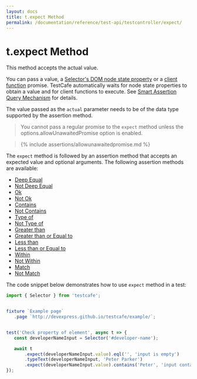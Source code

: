 ```yaml
---
layout: docs
title: t.expect Method
permalink: /documentation/reference/test-api/testcontroller/expect/
---
```

# t.expect Method

This method accepts the actual value.

You can pass a value, a [Selector's DOM node state property](../../../../guides/basic-guides/select-page-elements.md#define-assertion-actual-value)
or a [client function](../../../../guides/basic-guides/obtain-data-from-the-client.md) promise.
TestCafe automatically waits for node state properties to obtain a value and for client functions to execute. See [Smart Assertion Query Mechanism](../../../../guides/basic-guides/assert.md#smart-assertion-query-mechanism) for details.

The value passed as the `actual` parameter needs to be of the data type supported by the assertion method.

> You cannot pass a regular promise to the `expect` method unless the options.allowUnawaitedPromise option is enabled.

> {% include assertions/allowunawaitedpromise.md %}

The `expect` method is followed by an assertion method that accepts an expected value
and optional arguments.
The following assertion methods are available:

* [Deep Equal](eql.md)
* [Not Deep Equal](noteql.md)
* [Ok](ok.md)
* [Not Ok](notok.md)
* [Contains](contains.md)
* [Not Contains](notcontains.md)
* [Type of](typeof.md)
* [Not Type of](nottypeof.md)
* [Greater than](gt.md)
* [Greater than or Equal to](gte.md)
* [Less than](lt.md)
* [Less than or Equal to](lte.md)
* [Within](within.md)
* [Not Within](notwithin.md)
* [Match](match.md)
* [Not Match](notmatch.md)

The code snippet below demonstrates how to use `expect` method in a test:

```js
import { Selector } from 'testcafe';


fixture `Example page`
   .page `http://devexpress.github.io/testcafe/example/`;


test('Check property of element', async t => {
   const developerNameInput = Selector('#developer-name');

   await t
       .expect(developerNameInput.value).eql('', 'input is empty')
       .typeText(developerNameInput, 'Peter Parker')
       .expect(developerNameInput.value).contains('Peter', 'input contains text "Peter"');
});
```
